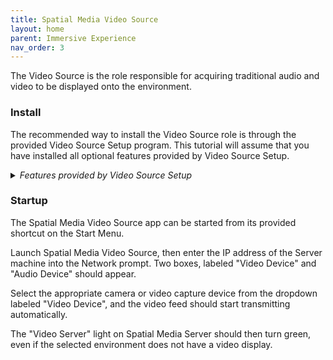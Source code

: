 ```yaml
---
title: Spatial Media Video Source
layout: home
parent: Immersive Experience
nav_order: 3
---
```


The Video Source is the role responsible for acquiring traditional audio and video to be displayed onto the environment.

### Install
The recommended way to install the Video Source role is through the provided Video Source Setup program. This tutorial will assume that you have installed all optional features provided by Video Source Setup.

<details>

<summary><i>Features provided by Video Source Setup</i></summary>

Feature  | Description
---------|---------------------
vMix Preset | Provides a broadcast-ready preset for vMix. This feature does not install vMix Studio.

</details>

### Startup
The Spatial Media Video Source app can be started from its provided shortcut on the Start Menu.

Launch Spatial Media Video Source, then enter the IP address of the Server machine into the Network prompt. Two boxes, labeled "Video Device" and "Audio Device" should appear.

Select the appropriate camera or video capture device from the dropdown labeled "Video Device", and the video feed should start transmitting automatically.

The "Video Server" light on Spatial Media Server should then turn green, even if the selected environment does not have a video display.

